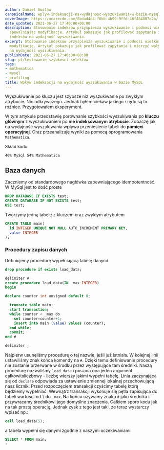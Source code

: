 ```yaml
---
author: Daniel Gustaw
canonicalName: wplyw-indeksacji-na-wydajnosc-wyszukiwania-w-bazie-mysql
coverImage: https://ucarecdn.com/8bdad4d4-f0bb-4b99-9ffd-46f484807c2a/
date_updated: 2021-06-27 17:40:00+00:00
description: Stosowanie indeksów przyśpiesza wyszukiwanie i podnosi wielkość tabel
  spowalniając modyfikacje. Artykuł pokazuje jak profilować zapytania i mierzyć wpływ
  indeksów na wydajność wyszukiwania.
excerpt: Stosowanie indeksów przyśpiesza wyszukiwanie i podnosi wielkość tabel spowalniając
  modyfikacje. Artykuł pokazuje jak profilować zapytania i mierzyć wpływ indeksów
  na wydajność wyszukiwania.
publishDate: 2021-06-27 17:40:00+00:00
slug: pl/testowanie-szybkosci-selektow
tags:
- mathematica
- mysql
- profiling
title: Wpływ indeksacji na wydajność wyszukiwania w bazie MySQL
---
```




Wyszukiwanie po kluczu jest szybsze niż wyszukiwanie po zwykłym atrybucie. Nic odkrywczego. Jednak byłem ciekaw jakiego rzędu są to różnice. Przygotowałem eksperyment.

W tym artykule przedstawię porównanie szybkości wyszukiwania po **kluczu głównym** z wyszukiwaniem po **nie indeksowanym atrybucie**. Zobaczę jak na wydajność wyszukiwania wpływa przeniesienie tabeli do **pamięci operacyjnej**. Oraz przeanalizuję wyniki za pomocą oprogramowania `Mathematica`.

Skład kodu

```
46% MySql 54% Mathematica
```

## Baza danych

Zaczniemy od standardowego nagłówka zapewniającego idempotentność. W MySql jest to dość proste

```sql
DROP DATABASE IF EXISTS test;
CREATE DATABASE IF NOT EXISTS test;
USE test;
```

Tworzymy jedną tabelę z kluczem oraz zwykłym atrybutem

```sql
CREATE TABLE main(
  id INTEGER UNIQUE NOT NULL AUTO_INCREMENT PRIMARY KEY,
  value INTEGER
);
```

### Procedury zapisu danych

Definiujemy procedurę wypełniającą tabelę danymi

```sql
drop procedure if exists load_data;

delimiter #
create procedure load_data(IN _max INTEGER)
begin

declare counter int unsigned default 0;

  truncate table main;
  start transaction;
  while counter < _max do
    set counter=counter+1;
    insert into main (value) values (counter);
  end while;
  commit;
end #

delimiter ;
```

Najpierw usunęliśmy procedurę o tej nazwie, jeśli już istniała. W kolejnej linii ustawiliśmy znak końca komendy na `#`. Dzięki temu definiowanie procedury nie zostanie przerwane w środku przez występujące tam średniki. Naszą procedurę nazwaliśmy `load_data` i posiada ona jeden argument całkowitoliczbowy - liczbę wierszy jakimi wypełni tabelę. Linia zaczynająca się od `declare` odpowiada za ustawienie zmiennej lokalnej przechowującą nasz licznik. Przed rozpoczęciem transakcji czyścimy tabelę którą będziemy wypełniać. Wewnątrz transakcji wykonuje się pętla zapisująca do tabeli wartości od `1` do `_max`. Na końcu używamy znaku `#` jako średnika i przywracamy średnikowi jego domyślne znaczenia. Całkiem sporo kodu jak na tak prostą operację. Jednak zysk z tego jest taki, że teraz wystarczy wpisać np.:

```sql
call load_data(5);
```

a tabela wypełni się danymi zgodnie z naszymi oczekiwaniami

```sql
SELECT * FROM main;
+